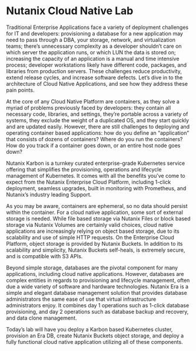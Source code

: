 # Nutanix Cloud Native Lab

Traditional Enterprise Applications face a variety of deployment challenges for IT and developers: provisioning a database for a new application may need to pass through a DBA, your storage, network, and virtualization teams; there’s unnecessary complexity as a developer shouldn’t care on which server the application runs, or which LUN the data is stored on; increasing the capacity of an application is a manual and time intensive process; developer workstations likely have different code, packages, and libraries from production servers. These challenges reduce productivity, extend release cycles, and increase software defects.  Let’s dive in to the architecture of Cloud Native Applications, and see how they address these pain points.

At the core of any Cloud Native Platform are containers, as they solve a myriad of problems previously faced by developers: they contain all necessary code, libraries, and settings, they’re portable across a variety of systems, they exclude the weight of a duplicated OS, and they start quickly and are updated easily. However, there are still challenges to deploying and operating container based applications: how do you define an “application” that consists of dozens of containers? Where do you run the containers? How do you track if a container goes down, or an entire host node goes down?

Nutanix Karbon is a turnkey curated enterprise-grade Kubernetes service offering that simplifies the provisioning, operations and lifecycle management of Kubernetes.  It comes with all the benefits you’ve come to expect from the Nutanix Enterprise Cloud Platform, including 1-click deployment, seamless upgrades, built in monitoring with Prometheus, and Nutanix’s industry leading Support.

As you may be aware, containers are ephemeral, so no data should persist within the container. For a cloud native application, some sort of external storage is needed. While file based storage via Nutanix Files or block based storage via Nutanix Volumes are certainly valid choices, cloud native applications are increasingly relying on object based storage, due to its scalability and use of simple HTTP requests. On the Enterprise Cloud Platform, object storage is provided by Nutanix Buckets.  In addition to its scalability and simplicity, Nutanix Buckets self-heals, is extremely secure, and is compatible with S3 APIs.

Beyond simple storage, databases are the pivotal component for many applications, including cloud native applications.  However, databases are complex entities in regards to provisioning and lifecycle management, often due a wide variety of software and hardware technologies.  Nutanix Era is a simple and elegant database management solution that provides database administrators the same ease of use that virtual infrastructure administrators enjoy.  It combines day 1 operations such as 1-click database provisioning, and day 2 operations such as database backup and recovery, and data clone management.

Today’s lab will have you deploy a Karbon based Kubernetes cluster, provision an Era DB, create Nutanix Buckets object storage, and deploy a fully functional cloud native application utilizing all of these components.
